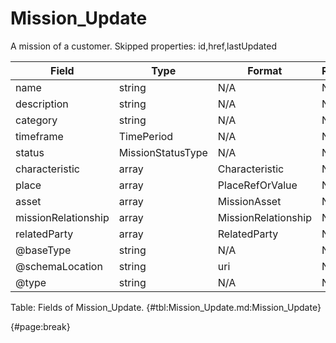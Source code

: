 <!--
    ATTENTION: This file was generated via gradle!
               Do NOT manually edit this file! Any such changes will be overwritten!
-->

# Mission_Update

A mission of a customer.
Skipped properties: id,href,lastUpdated

| Field | Type | Format | Required |
| ------- | ------- | ------- | --- |
| name | string | N/A | No |
| description | string | N/A | No |
| category | string | N/A | No |
| timeframe | TimePeriod | N/A | No |
| status | MissionStatusType | N/A | No |
| characteristic | array | Characteristic | No |
| place | array | PlaceRefOrValue | No |
| asset | array | MissionAsset | No |
| missionRelationship | array | MissionRelationship | No |
| relatedParty | array | RelatedParty | No |
| @baseType | string | N/A | No |
| @schemaLocation | string | uri | No |
| @type | string | N/A | No |

Table: Fields of Mission_Update. {#tbl:Mission_Update.md:Mission_Update}

{#page:break}
